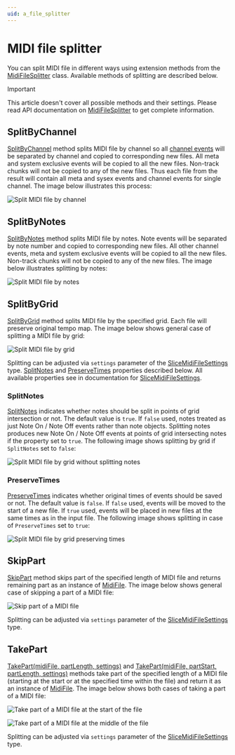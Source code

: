 ```yaml
---
uid: a_file_splitter
---
```


# MIDI file splitter

You can split MIDI file in different ways using extension methods from the [MidiFileSplitter](xref:Melanchall.DryWetMidi.Tools.MidiFileSplitter) class. Available methods of splitting are described below.

> [!IMPORTANT]
> This article doesn't cover all possible methods and their settings. Please read API documentation on [MidiFileSplitter](xref:Melanchall.DryWetMidi.Tools.MidiFileSplitter) to get complete information.

## SplitByChannel

[SplitByChannel](xref:Melanchall.DryWetMidi.Tools.MidiFileSplitter.SplitByChannel*) method splits MIDI file by channel so all [channel events](xref:Melanchall.DryWetMidi.Core.ChannelEvent) will be separated by channel and copied to corresponding new files. All meta and system exclusive events will be copied to all the new files. Non-track chunks will not be copied to any of the new files. Thus each file from the result will contain all meta and sysex events and channel events for single channel. The image below illustrates this process:

![Split MIDI file by channel](images/MidiFileSplitter/SplitByChannel.png)

## SplitByNotes

[SplitByNotes](xref:Melanchall.DryWetMidi.Tools.MidiFileSplitter.SplitByNotes(Melanchall.DryWetMidi.Core.MidiFile)) method splits MIDI file by notes. Note events will be separated by note number and copied to corresponding new files. All other channel events, meta and system exclusive events will be copied to all the new files. Non-track chunks will not be copied to any of the new files. The image below illustrates splitting by notes:

![Split MIDI file by notes](images/MidiFileSplitter/SplitByNotes.png)

## SplitByGrid

[SplitByGrid](xref:Melanchall.DryWetMidi.Tools.MidiFileSplitter.SplitByGrid(Melanchall.DryWetMidi.Core.MidiFile,Melanchall.DryWetMidi.Interaction.IGrid,Melanchall.DryWetMidi.Tools.SliceMidiFileSettings)) method splits MIDI file by the specified grid. Each file will preserve original tempo map. The image below shows general case of splitting a MIDI file by grid:

![Split MIDI file by grid](images/MidiFileSplitter/SplitByGrid.png)

Splitting can be adjusted via `settings` parameter of the [SliceMidiFileSettings](xref:Melanchall.DryWetMidi.Tools.SliceMidiFileSettings) type. [SplitNotes](xref:Melanchall.DryWetMidi.Tools.SliceMidiFileSettings.SplitNotes) and [PreserveTimes](xref:Melanchall.DryWetMidi.Tools.SliceMidiFileSettings.PreserveTimes) properties described below. All available properties see in documentation for [SliceMidiFileSettings](xref:Melanchall.DryWetMidi.Tools.SliceMidiFileSettings).

### SplitNotes

[SplitNotes](xref:Melanchall.DryWetMidi.Tools.SliceMidiFileSettings.SplitNotes) indicates whether notes should be split in points of grid intersection or not. The default value is `true`. If `false` used, notes treated as just Note On / Note Off events rather than note objects. Splitting notes produces new Note On / Note Off events at points of grid intersecting notes if the property set to `true`. The following image shows splitting by grid if `SplitNotes` set to `false`:

![Split MIDI file by grid without splitting notes](images/MidiFileSplitter/SplitByGridDontSplitNotes.png)

### PreserveTimes

[PreserveTimes](xref:Melanchall.DryWetMidi.Tools.SliceMidiFileSettings.PreserveTimes) indicates whether original times of events should be saved or not. The default value is `false`. If `false` used, events will be moved to the start of a new file. If `true` used, events will be placed in new files at the same times as in the input file. The following image shows splitting in case of `PreserveTimes` set to `true`:

![Split MIDI file by grid preserving times](images/MidiFileSplitter/SplitByGridPreserveTimes.png)

## SkipPart

[SkipPart](xref:Melanchall.DryWetMidi.Tools.MidiFileSplitter.SkipPart(Melanchall.DryWetMidi.Core.MidiFile,Melanchall.DryWetMidi.Interaction.ITimeSpan,Melanchall.DryWetMidi.Tools.SliceMidiFileSettings)) method skips part of the specified length of MIDI file and returns remaining part as an instance of [MidiFile](xref:Melanchall.DryWetMidi.Core.MidiFile). The image below shows general case of skipping a part of a MIDI file:

![Skip part of a MIDI file](images/MidiFileSplitter/SkipPart.png)

Splitting can be adjusted via `settings` parameter of the [SliceMidiFileSettings](xref:Melanchall.DryWetMidi.Tools.SliceMidiFileSettings) type.

## TakePart

[TakePart(midiFile, partLength, settings)](xref:Melanchall.DryWetMidi.Tools.MidiFileSplitter.TakePart(Melanchall.DryWetMidi.Core.MidiFile,Melanchall.DryWetMidi.Interaction.ITimeSpan,Melanchall.DryWetMidi.Tools.SliceMidiFileSettings)) and [TakePart(midiFile, partStart, partLength, settings)](xref:Melanchall.DryWetMidi.Tools.MidiFileSplitter.TakePart(Melanchall.DryWetMidi.Core.MidiFile,Melanchall.DryWetMidi.Interaction.ITimeSpan,Melanchall.DryWetMidi.Interaction.ITimeSpan,Melanchall.DryWetMidi.Tools.SliceMidiFileSettings)) methods take part of the specified length of a MIDI file (starting at the start or at the specified time within the file) and return it as an instance of [MidiFile](xref:Melanchall.DryWetMidi.Core.MidiFile). The image below shows both cases of taking a part of a MIDI file:

![Take part of a MIDI file at the start of the file](images/MidiFileSplitter/TakePartAtStart.png)

![Take part of a MIDI file at the middle of the file](images/MidiFileSplitter/TakePartAtMiddle.png)

Splitting can be adjusted via `settings` parameter of the [SliceMidiFileSettings](xref:Melanchall.DryWetMidi.Tools.SliceMidiFileSettings) type.